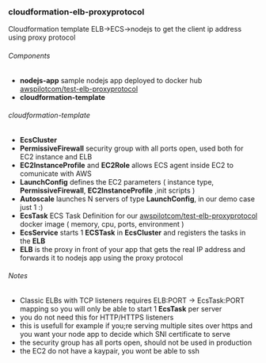 ### cloudformation-elb-proxyprotocol
Cloudformation template ELB->ECS->nodejs to get the client ip address using proxy protocol 

###### Components
- **nodejs-app** sample nodejs app deployed to docker hub [awspilotcom/test-elb-proxyprotocol](https://hub.docker.com/r/awspilotcom/test-elb-proxyprotocol/)
- **cloudformation-template** 



###### cloudformation-template 
- **EcsCluster** 
- **PermissiveFirewall** security group with all ports open, used both for EC2 instance and ELB
- **EC2InstanceProfile** and **EC2Role** allows ECS agent inside EC2 to comunicate with AWS 
- **LaunchConfig** defines the EC2 parameters ( instance type, **PermissiveFirewall**, **EC2InstanceProfile** ,init scripts )
- **Autoscale** launches N servers of type **LaunchConfig**, in our demo case just 1 :)
- **EcsTask** ECS Task Definition for our [awspilotcom/test-elb-proxyprotocol](https://hub.docker.com/r/awspilotcom/test-elb-proxyprotocol/) docker image ( memory, cpu, ports, environment ) 
- **EcsService** starts 1 **ECSTask** in **EcsCluster** and registers the tasks in the **ELB**
- **ELB** is the proxy in front of your app that gets the real IP address and forwards it to nodejs app using the proxy protocol


###### Notes

- Classic ELBs with TCP listeners requires ELB:PORT -> EcsTask:PORT mapping so you will only be able to start 1 **EcsTask** per server 
- you do not need this for HTTP/HTTPS listeners 
- this is usefull for example if you;re serving multiple sites over https and you want your node app to decide which SNI certificate to serve 
- the security group has all ports open, should not be used in production
- the EC2 do not have a kaypair, you wont be able to ssh
